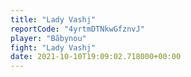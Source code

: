 ```yaml
---
title: "Lady Vashj"
reportCode: "4yrtmDTNkwGfznvJ"
player: "Bãbynou"
fight: "Lady Vashj"
date: 2021-10-10T19:09:02.718000+00:00
---
```

